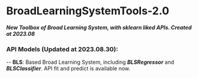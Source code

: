 # BroadLearningSystemTools-2.0
***New Toolbox of Broad Learning System, with sklearn liked APIs. Created at 2023.08***

### API Models (Updated at 2023.08.30):

-- **BLS**: Based Broad Learning System, including ***BLSRegressor*** and ***BLSClassifier***. API fit and predict is available now.

